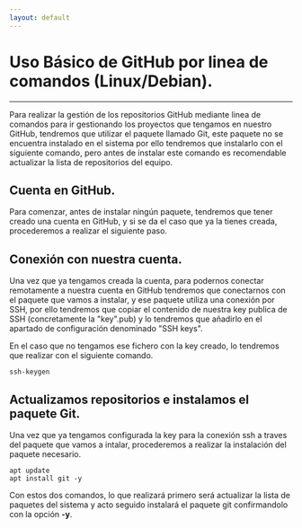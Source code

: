 ```yaml
---
layout: default
---
```


# [](#header-1)Uso Básico de GitHub por linea de comandos (Linux/Debian).
***
Para realizar la gestión de los repositorios GitHub mediante linea de comandos para ir gestionando los proyectos que tengamos en nuestro GitHub, tendremos que utilizar el paquete llamado Git, este paquete no se encuentra instalado en el sistema por ello tendremos que instalarlo con el siguiente comando, pero antes de instalar este comando es recomendable actualizar la lista de repositorios del equipo.

## [](#header-2)Cuenta en GitHub.
Para comenzar, antes de instalar ningún paquete, tendremos que tener creado una cuenta en GitHub, y si se da el caso que ya la tienes creada, procederemos a realizar el siguiente paso.

## [](#header-2)Conexión con nuestra cuenta.
Una vez que ya tengamos creada la cuenta, para podernos conectar remotamente a nuestra cuenta en GitHub tendremos que conectarnos con el paquete que vamos a instalar, y ese paquete utiliza una conexión por SSH, por ello tendremos que copiar el contenido de nuestra key publica de SSH (concretamente la "key".pub) y lo tendremos que añadirlo en el apartado de configuración denominado "SSH keys".

En el caso que no tengamos ese fichero con la key creado, lo tendremos que realizar con el siguiente comando.

```
ssh-keygen
```

## [](#header-2)Actualizamos repositorios e instalamos el paquete Git.
Una vez que ya tengamos configurada la key para la conexión ssh a traves del paquete que vamos a intalar, procederemos a realizar la instalación del paquete necesario.

```
apt update
apt install git -y
```

Con estos dos comandos, lo que realizará primero será actualizar la lista de paquetes del sistema y acto seguido instalará el paquete git confirmandolo con la opción **-y**.
 
